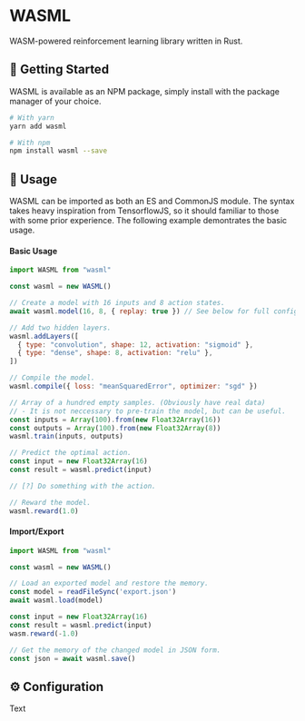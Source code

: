 # WASML
WASM-powered reinforcement learning library written in Rust.

## 🚀 Getting Started
WASML is available as an NPM package, simply install with the package manager of your choice.
```sh
# With yarn
yarn add wasml

# With npm
npm install wasml --save
```

## 💾 Usage

WASML can be imported as both an ES and CommonJS module. The syntax takes heavy inspiration from TensorflowJS, so it should familiar to those with some prior experience. The following example demontrates the basic usage.

#### Basic Usage
```jsx
import WASML from "wasml"

const wasml = new WASML()

// Create a model with 16 inputs and 8 action states.
await wasml.model(16, 8, { replay: true }) // See below for full configuration options.

// Add two hidden layers.
wasml.addLayers([
  { type: "convolution", shape: 12, activation: "sigmoid" },
  { type: "dense", shape: 8, activation: "relu" },
])

// Compile the model.
wasml.compile({ loss: "meanSquaredError", optimizer: "sgd" })

// Array of a hundred empty samples. (Obviously have real data)
// - It is not neccessary to pre-train the model, but can be useful.
const inputs = Array(100).from(new Float32Array(16))
const outputs = Array(100).from(new Float32Array(8))
wasml.train(inputs, outputs)

// Predict the optimal action.
const input = new Float32Array(16)
const result = wasml.predict(input)

// [?] Do something with the action.

// Reward the model.
wasml.reward(1.0)

```

#### Import/Export
```jsx
import WASML from "wasml"

const wasml = new WASML()

// Load an exported model and restore the memory.
const model = readFileSync('export.json')
await wasml.load(model)

const input = new Float32Array(16)
const result = wasml.predict(input)
wasm.reward(-1.0)

// Get the memory of the changed model in JSON form.
const json = await wasml.save()
```

## ⚙️ Configuration
Text